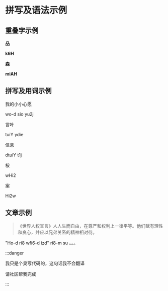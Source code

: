 # 拼写及语法示例

## 重叠字示例

<div class="xdi8">

**品**

**k6H**

**森**

**miAH**

</div>

## 拼写及用词示例

我的小小心愿

<span class="xdi8"> wo-d sio yu2j </span>

言叶

<span class="xdi8"> tuiY  ydie </span>

信息 

<span class="xdi8">dtuiY t1j</span>

桉

<span class="xdi8">wHi2</span>

案

<span class="xdi8">Hi2w</span>

## 文章示例

>《世界人权宣言》人人生而自由，在尊严和权利上一律平等。他们赋有理性和良心，并应以兄弟关系的精神相对待。

"Ho-d ri8 wfi6-d izd" ri8-m su 。。。

:::danger

我只是个臭写代码的，这句话我不会翻译

请社区帮我完成

:::
